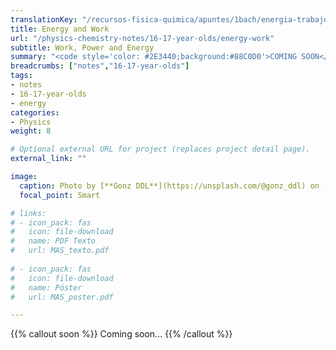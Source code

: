 ```yaml
---
translationKey: "/recursos-fisica-quimica/apuntes/1bach/energia-trabajo"
title: Energy and Work
url: "/physics-chemistry-notes/16-17-year-olds/energy-work"
subtitle: Work, Power and Energy
summary: "<code style='color: #2E3440;background:#88C0D0'>COMING SOON</code> <br> Work. Power. Energy. Work-Energy Theorem. Conservative Systems."
breadcrumbs: ["notes","16-17-year-olds"]
tags:
- notes
- 16-17-year-olds
- energy
categories:
- Physics
weight: 8

# Optional external URL for project (replaces project detail page).
external_link: ""

image:
  caption: Photo by [**Gonz DDL**](https://unsplash.com/@gonz_ddl) on [Unsplash](https://unsplash.com)
  focal_point: Smart

# links:
# - icon_pack: fas
#   icon: file-download
#   name: PDF Texto
#   url: MAS_texto.pdf
  
# - icon_pack: fas
#   icon: file-download
#   name: Póster
#   url: MAS_poster.pdf

---
```


{{% callout soon %}}
Coming soon...
{{% /callout %}}
